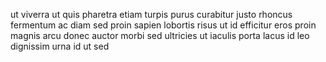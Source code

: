 ut viverra ut quis pharetra etiam turpis purus curabitur justo rhoncus fermentum
ac diam sed proin sapien lobortis risus ut id efficitur eros proin magnis arcu
donec auctor morbi sed ultricies ut iaculis porta lacus id leo dignissim urna
id ut sed